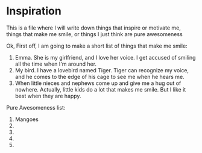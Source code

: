 # Inspiration
This is a file where I will write down things that inspire or motivate me, things that make me smile, or things I just think are pure awesomeness

Ok, First off, I am going to make a short list of things that make me smile:
1. Emma. She is my girlfriend, and I love her voice. I get accused of smiling all the time when I'm around her.
2. My bird. I have a lovebird named Tiger.
  Tiger can recognize my voice, and he comes to the edge of his cage to see me when he hears me.
3. When little nieces and nephews come up and give me a hug out of nowhere. Actually, little kids do a lot that makes me smile. But I like it best when they are happy.

Pure Awesomeness list:
1. Mangoes
2. 
3. 
4. 
5. 
